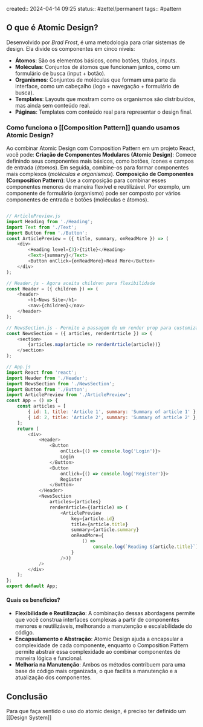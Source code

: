 created:: 2024-04-14 09:25
status:: #zettel/permanent 
tags:: #pattern
## O que é Atomic Design?
Desenvolvido por *Brad Frost*, é uma metodologia para criar sistemas de design. Ela divide os componentes em cinco níveis:
- **Átomos**: São os elementos básicos, como botões, títulos, inputs.
- **Moléculas**: Conjuntos de átomos que funcionam juntos, como um formulário de busca (input + botão).
- **Organismos**: Conjuntos de moléculas que formam uma parte da interface, como um cabeçalho (logo + navegação + formulário de busca).
- **Templates**: Layouts que mostram como os organismos são distribuídos, mas ainda sem conteúdo real.
- **Páginas**: Templates com conteúdo real para representar o design final.

### Como funciona o [[Composition Pattern]] quando usamos Atomic Design?
Ao combinar Atomic Design com Composition Pattern em um projeto React, você pode:
**Criação de Componentes Modulares (Atomic Design)**: Comece definindo seus componentes mais básicos, como botões, ícones e campos de entrada (*átomos*). Em seguida, combine-os para formar componentes mais complexos (*moléculas e organismos*). 
**Composição de Componentes (Composition Pattern)**: Use a composição para combinar esses componentes menores de maneira flexível e reutilizável. Por exemplo, um componente de formulário (organismo) pode ser composto por vários componentes de entrada e botões (moléculas e átomos).

```js

// ArticlePreview.js
import Heading from './Heading';
import Text from './Text';
import Button from './Button';
const ArticlePreview = ({ title, summary, onReadMore }) => (
	<div>
		<Heading level={3}>{title}</Heading>
		<Text>{summary}</Text>
		<Button onClick={onReadMore}>Read More</Button>
	</div>
);

// Header.js - Agora aceita children para flexibilidade
const Header = ({ children }) => (
	<header>
		<h1>News Site</h1>
		<nav>{children}</nav>
	</header>
);

// NewsSection.js - Permite a passagem de um render prop para customização
const NewsSection = ({ articles, renderArticle }) => (
	<section>
		{articles.map(article => renderArticle(article))}
	</section>
);

// App.js
import React from 'react';
import Header from './Header';
import NewsSection from './NewsSection';
import Button from './Button';
import ArticlePreview from './ArticlePreview';
const App = () => {
	const articles = [
		{ id: 1, title: 'Article 1', summary: 'Summary of article 1' },
		{ id: 2, title: 'Article 2', summary: 'Summary of article 2' },
	];
	return (
		<div>
			<Header>
				<Button 
					onClick={() => console.log('Login')}>
					Login
				</Button>
				<Button 
					onClick={() => console.log('Register')}>
					Register
				</Button>
			</Header>
			<NewsSection
				articles={articles}
				renderArticle={(article) => (
					<ArticlePreview
						key={article.id}
						title={article.title}
						summary={article.summary}
						onReadMore={
							() => 
								console.log(`Reading ${article.title}`)
						}
					/>)}
			/>
		</div>
	);
};
export default App;
```
#### Quais os benefícios?
- **Flexibilidade e Reutilização**: A combinação dessas abordagens permite que você construa interfaces complexas a partir de componentes menores e reutilizáveis, melhorando a manutenção e escalabilidade do código.
- **Encapsulamento e Abstração**: Atomic Design ajuda a encapsular a complexidade de cada componente, enquanto o Composition Pattern permite abstrair essa complexidade ao combinar componentes de maneira lógica e funcional.
- **Melhoria na Manutenção**: Ambos os métodos contribuem para uma base de código mais organizada, o que facilita a manutenção e a atualização dos componentes.
## Conclusão
Para que faça sentido o uso do atomic design, é preciso ter definido um [[Design System]]

